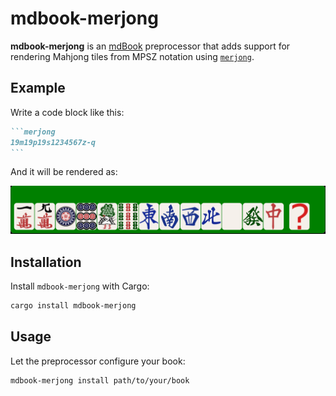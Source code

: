 # mdbook-merjong

**mdbook-merjong** is an [mdBook](https://github.com/rust-lang/mdBook) preprocessor that adds support for rendering Mahjong tiles from MPSZ notation using [`merjong`](https://github.com/n3gero/merjong).

## Example

Write a code block like this:

``````md
```merjong
19m19p19s1234567z-q
```
``````

And it will be rendered as:

![simple-merjong-img](simple-merjong-img.png)

## Installation

Install `mdbook-merjong` with Cargo:

```sh
cargo install mdbook-merjong
```

## Usage

Let the preprocessor configure your book:

```sh
mdbook-merjong install path/to/your/book
```
